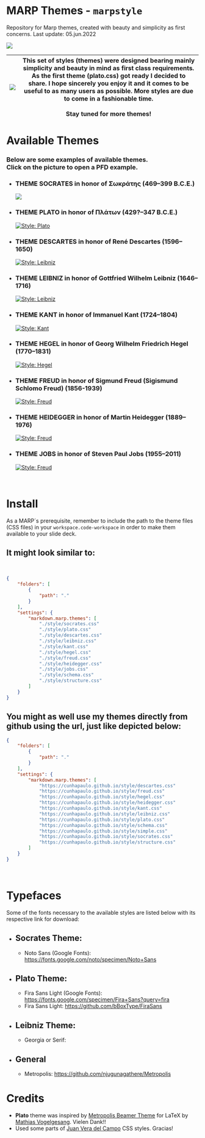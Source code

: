 # MARP Themes - `marpstyle`

Repository for Marp themes, created with beauty and simplicity as first concerns.
Last update: 05.jun.2022

![](https://camo.githubusercontent.com/83d3746e5881c1867665223424263d8e604df233d0a11aae0813e0414d433943/68747470733a2f2f696d672e736869656c64732e696f2f62616467652f6c6963656e73652d4d49542d626c75652e737667)

| ![](img/plow_man.gif) | This set of styles (themes) were designed bearing mainly simplicity and beauty in mind as first class requirements. As the first theme (plato.css) got ready I decided to share. I hope sincerely you enjoy it and it comes to be useful to as many users as possible. More styles are due to come in a fashionable time. <br> <br> Stay tuned for more themes! |
| --------------------- | ------------------------------------------------------------------------------------------------------------------------------------------------------------------------------------------------------------------------------------------------------------------------------------------------------------ |

# Available Themes

### Below are some examples of available themes. <br> Click on the picture to open a PFD example.

- ### THEME SOCRATES in honor of Σωκράτης (469–399 B.C.E.)
  [![](img/socrates.png)](examples/example-socrates.pdf)


- ### THEME PLATO in honor of Πλάτων (429?–347 B.C.E.)
  [![Style: Plato](img/plato.png)](examples/example-plato.pdf)

- ### THEME DESCARTES in honor of René Descartes (1596–1650) 
  [![Style: Leibniz](img/descartes.png)](examples/example-descartes.pdf)

- ### THEME LEIBNIZ in honor of Gottfried Wilhelm Leibniz (1646–1716) 
  [![Style: Leibniz](img/leibniz.png)](examples/example-leibniz.pdf)

- ### THEME KANT in honor of Immanuel Kant (1724–1804)
  [![Style: Kant](img/kant.png)](examples/example-kant.pdf)

- ### THEME HEGEL in honor of Georg Wilhelm Friedrich Hegel (1770–1831)
  [![Style: Hegel](img/hegel.png)](examples/example-hegel.pdf)

- ### THEME FREUD in honor of Sigmund Freud (Sigismund Schlomo Freud) (1856-1939)
  [![Style: Freud](img/freud.png)](examples/example-freud.pdf)

- ### THEME HEIDEGGER in honor of Martin Heidegger (1889–1976) 
  [![Style: Freud](img/heidegger.png)](examples/example-heidegger.pdf)

- ### THEME JOBS in honor of Steven Paul Jobs (1955–2011) 
  [![Style: Freud](img/jobs.png)](examples/example-jobs.pdf)

<br>

# Install

As a MARP´s prerequisite, remember to include the path to the theme files (CSS files) in your `workspace.code-workspace` in order to make them available to your slide deck.

## It might look similar to:

<br>

```json
{
    "folders": [
        {
            "path": "."
        }
    ],
    "settings": {
        "markdown.marp.themes": [
            "./style/socrates.css"
            "./style/plato.css"
            "./style/descartes.css"
            "./style/leibniz.css"
            "./style/kant.css"
            "./style/hegel.css"
            "./style/freud.css"
            "./style/heidegger.css"
            "./style/jobs.css"
            "./style/schema.css"
            "./style/structure.css"
        ]
    }
}
```

## You might as well use my themes directly from github using the url, just like depicted below:

```json
{
	"folders": [
		{
			"path": "."
		}
	],
	"settings": {
		"markdown.marp.themes": [
			"https://cunhapaulo.github.io/style/descartes.css"
			"https://cunhapaulo.github.io/style/freud.css"
			"https://cunhapaulo.github.io/style/hegel.css"
			"https://cunhapaulo.github.io/style/heidegger.css"
			"https://cunhapaulo.github.io/style/kant.css"
			"https://cunhapaulo.github.io/style/leibniz.css"
			"https://cunhapaulo.github.io/style/plato.css"
			"https://cunhapaulo.github.io/style/schema.css"
			"https://cunhapaulo.github.io/style/simple.css"
			"https://cunhapaulo.github.io/style/socrates.css"
			"https://cunhapaulo.github.io/style/structure.css"
		]
	}
}
```

<br>

# Typefaces

Some of the fonts necessary to the available styles are listed below with its respective link for download:

- ## Socrates Theme:
  
  - Noto Sans (Google Fonts): https://fonts.google.com/noto/specimen/Noto+Sans

- ## Plato Theme:
  
  - Fira Sans Light (Google Fonts): https://fonts.google.com/specimen/Fira+Sans?query=fira
  - Fira Sans Light: https://github.com/bBoxType/FiraSans

- ## Leibniz Theme:
  
  - Georgia or Serif: 

- ## General
  
  - Metropolis: https://github.com/njugunagathere/Metropolis

# Credits

- **Plato** theme was inspired by [Metropolis Beamer Theme](https://github.com/matze/mtheme) for LaTeX by [Mathias Vogelgesang](https://github.com/matze/mtheme). Vielen Dank!!
- Used some parts of [Juan Vera del Campo](https://github.com/Juanvvc) CSS styles. Gracias!
